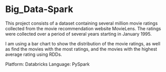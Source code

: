 # Big_Data-Spark

This project consists of a dataset containing several million movie ratings collected from the movie recommendation website MovieLens. The ratings were collected over a period of several years starting in January 1995.

I am using a bar chart to show the distribution of the movie ratings, as well as find the movies with the most ratings, and the movies with the highest average rating using RDDs. 

Platform: Databricks
Language: PySpark
